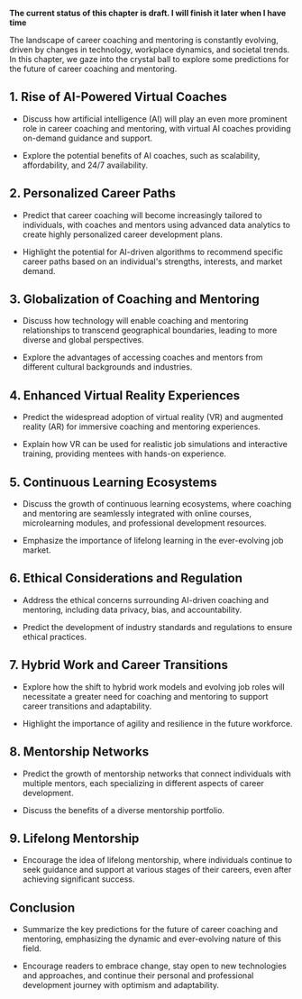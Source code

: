 **The current status of this chapter is draft. I will finish it later when I have time**

The landscape of career coaching and mentoring is constantly evolving, driven by changes in technology, workplace dynamics, and societal trends. In this chapter, we gaze into the crystal ball to explore some predictions for the future of career coaching and mentoring.

**1. Rise of AI-Powered Virtual Coaches**
-----------------------------------------

* Discuss how artificial intelligence (AI) will play an even more prominent role in career coaching and mentoring, with virtual AI coaches providing on-demand guidance and support.

* Explore the potential benefits of AI coaches, such as scalability, affordability, and 24/7 availability.

**2. Personalized Career Paths**
--------------------------------

* Predict that career coaching will become increasingly tailored to individuals, with coaches and mentors using advanced data analytics to create highly personalized career development plans.

* Highlight the potential for AI-driven algorithms to recommend specific career paths based on an individual's strengths, interests, and market demand.

**3. Globalization of Coaching and Mentoring**
----------------------------------------------

* Discuss how technology will enable coaching and mentoring relationships to transcend geographical boundaries, leading to more diverse and global perspectives.

* Explore the advantages of accessing coaches and mentors from different cultural backgrounds and industries.

**4. Enhanced Virtual Reality Experiences**
-------------------------------------------

* Predict the widespread adoption of virtual reality (VR) and augmented reality (AR) for immersive coaching and mentoring experiences.

* Explain how VR can be used for realistic job simulations and interactive training, providing mentees with hands-on experience.

**5. Continuous Learning Ecosystems**
-------------------------------------

* Discuss the growth of continuous learning ecosystems, where coaching and mentoring are seamlessly integrated with online courses, microlearning modules, and professional development resources.

* Emphasize the importance of lifelong learning in the ever-evolving job market.

**6. Ethical Considerations and Regulation**
--------------------------------------------

* Address the ethical concerns surrounding AI-driven coaching and mentoring, including data privacy, bias, and accountability.

* Predict the development of industry standards and regulations to ensure ethical practices.

**7. Hybrid Work and Career Transitions**
-----------------------------------------

* Explore how the shift to hybrid work models and evolving job roles will necessitate a greater need for coaching and mentoring to support career transitions and adaptability.

* Highlight the importance of agility and resilience in the future workforce.

**8. Mentorship Networks**
--------------------------

* Predict the growth of mentorship networks that connect individuals with multiple mentors, each specializing in different aspects of career development.

* Discuss the benefits of a diverse mentorship portfolio.

**9. Lifelong Mentorship**
--------------------------

* Encourage the idea of lifelong mentorship, where individuals continue to seek guidance and support at various stages of their careers, even after achieving significant success.

**Conclusion**
--------------

* Summarize the key predictions for the future of career coaching and mentoring, emphasizing the dynamic and ever-evolving nature of this field.

* Encourage readers to embrace change, stay open to new technologies and approaches, and continue their personal and professional development journey with optimism and adaptability.


